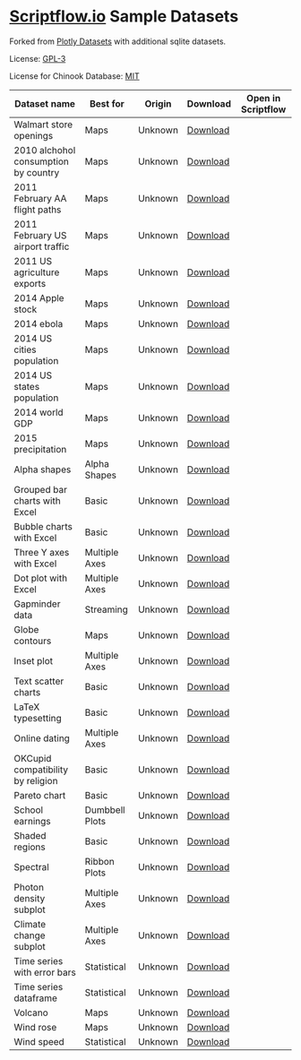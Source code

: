 # [Scriptflow.io](https://scriptflow.io) Sample Datasets

Forked from [Plotly Datasets](https://github.com/plotly/datasets) with additional sqlite datasets.

License: [GPL-3](https://github.com/scriptflow-io/datasets/blob/master/LICENSE)

License for Chinook Database: [MIT](https://github.com/scriptflow-io/datasets/blob/master/sqlite/CHINOOK-LICENSE)

| Dataset name | Best for | Origin | Download | Open in Scriptflow |
| --- | --- | --- | ---  | ---  |
| Walmart store openings | Maps | Unknown | [Download](https://github.com/scriptflow-io/datasets/blob/master/1962_2006_walmart_store_openings.csv) |  |
| 2010 alchohol consumption by country | Maps | Unknown | [Download](https://github.com/scriptflow-io/datasets/blob/master/2010_alcohol_consumption_by_country.csv) |  |
| 2011 February AA flight paths | Maps | Unknown | [Download](https://github.com/scriptflow-io/datasets/blob/master/2011_february_aa_flight_paths.csv) |  |
| 2011 February US airport traffic | Maps | Unknown | [Download](https://github.com/scriptflow-io/datasets/blob/master/2011_february_us_airport_traffic.csv) |  |
| 2011 US agriculture exports | Maps | Unknown | [Download](https://github.com/scriptflow-io/datasets/blob/master/2011_us_ag_exports.csv) |  |
| 2014 Apple stock | Maps | Unknown | [Download](https://github.com/scriptflow-io/datasets/blob/master/2014_apple_stock.csv) |  |
| 2014 ebola | Maps | Unknown | [Download](https://github.com/scriptflow-io/datasets/blob/master/2014_ebola.csv) |  |
| 2014 US cities population | Maps | Unknown | [Download](https://github.com/scriptflow-io/datasets/blob/master/2014_us_cities.csv) |  |
| 2014 US states population | Maps | Unknown | [Download](https://github.com/scriptflow-io/datasets/blob/master/2014_usa_states.csv) |  |
| 2014 world GDP | Maps | Unknown | [Download](https://github.com/scriptflow-io/datasets/blob/master/2014_world_gdp_with_codes.csv) |  |
| 2015 precipitation | Maps | Unknown | [Download](https://github.com/scriptflow-io/datasets/blob/master/2015_06_30_precipitation.csv) |  |
| Alpha shapes | Alpha Shapes | Unknown | [Download](https://github.com/scriptflow-io/datasets/blob/master/alpha_shape.csv) |  |
| Grouped bar charts with Excel | Basic | Unknown | [Download](https://github.com/scriptflow-io/datasets/blob/master/bar-charts-with-excel.csv) |  |
| Bubble charts with Excel | Basic | Unknown | [Download](https://github.com/scriptflow-io/datasets/blob/master/bubble_chart_tutorial.csv) |  |
| Three Y axes with Excel | Multiple Axes | Unknown | [Download](https://github.com/scriptflow-io/datasets/blob/master/cost_output_defective.csv) |  |
| Dot plot with Excel | Multiple Axes | Unknown | [Download](https://github.com/scriptflow-io/datasets/blob/master/dot-plot-with-excel.csv) |  |
| Gapminder data | Streaming | Unknown | [Download](https://github.com/scriptflow-io/datasets/blob/master/gapminderDataFiveYear.csv) |  |
| Globe contours | Maps | Unknown | [Download](https://github.com/scriptflow-io/datasets/blob/master/globe_contours.csv) |  |
| Inset plot | Multiple Axes | Unknown | [Download](https://github.com/scriptflow-io/datasets/blob/master/inset.csv) |  |
| Text scatter charts | Basic | Unknown | [Download](https://github.com/scriptflow-io/datasets/blob/master/label-text.csv) |  |
| LaTeX typesetting | Basic | Unknown | [Download](https://github.com/scriptflow-io/datasets/blob/master/latex-typesetting-with-excel.csv) |  |
| Online dating | Multiple Axes | Unknown | [Download](https://github.com/scriptflow-io/datasets/blob/master/multiple_y_axis.csv) |  |
| OKCupid compatibility by religion | Basic | Unknown | [Download](https://github.com/scriptflow-io/datasets/blob/master/okcupid-compatibility-by-religion.csv) |  |
| Pareto chart | Basic | Unknown | [Download](https://github.com/scriptflow-io/datasets/blob/master/pareto-chart.csv) |  |
| School earnings | Dumbbell Plots | Unknown | [Download](https://github.com/scriptflow-io/datasets/blob/master/school_earnings.csv) |  |
| Shaded regions | Basic | Unknown | [Download](https://github.com/scriptflow-io/datasets/blob/master/shaded-region.csv) |  |
| Spectral | Ribbon Plots | Unknown | [Download](https://github.com/scriptflow-io/datasets/blob/master/spectral.csv) |  |
| Photon density subplot | Multiple Axes | Unknown | [Download](https://github.com/scriptflow-io/datasets/blob/master/subplot.csv) | 
| Climate change subplot | Multiple Axes | Unknown | [Download](https://github.com/scriptflow-io/datasets/blob/master/subplots.csv) |  |
| Time series with error bars | Statistical | Unknown | [Download](https://github.com/scriptflow-io/datasets/blob/master/time-series-with-error-bars-excel.csv) |  |
| Time series dataframe | Statistical | Unknown | [Download](https://github.com/scriptflow-io/datasets/blob/master/timeseries.csv) |  |
| Volcano | Maps | Unknown | [Download](https://github.com/scriptflow-io/datasets/blob/master/volcano.csv) |  |
| Wind rose | Maps | Unknown | [Download](https://github.com/scriptflow-io/datasets/blob/master/wind_rose.csv) |  |
| Wind speed | Statistical | Unknown | [Download](https://github.com/scriptflow-io/datasets/blob/master/wind_speed_laurel_nebraska.csv) |  |
